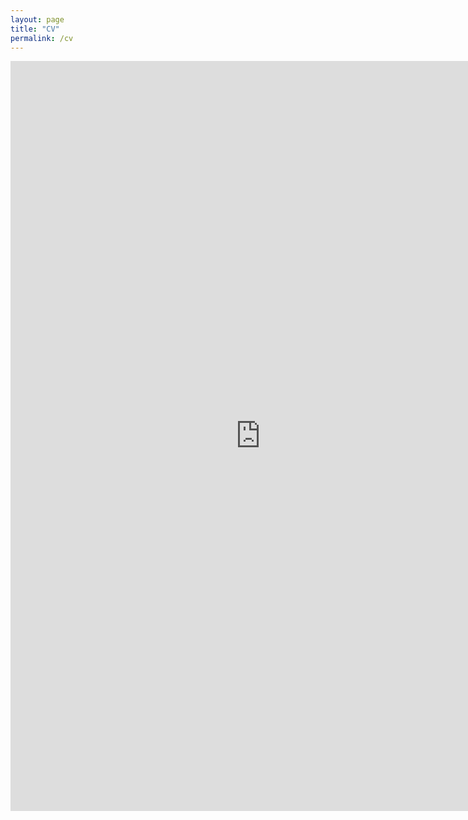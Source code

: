```yaml
---
layout: page
title: "CV"
permalink: /cv
---
```


<embed src="https://chris-langfield.github.io/assets/2024_CV_website.pdf" type="application/pdf" width="800" height="1200"/>




